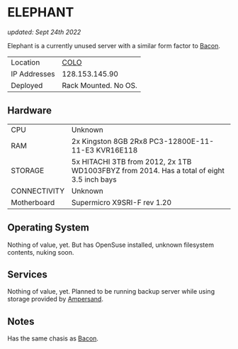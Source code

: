# ELEPHANT

_updated: Sept 24th 2022_ 

Elephant is a currently unused server with a similar form factor to [Bacon](./bacon.md). 

| | |
| :--- | :--- |
| Location | [COLO](../racks.md#colo)
| IP Addresses | 128.153.145.90
| Deployed | Rack Mounted. No OS.

## Hardware

| | |
| :--- | :--- |
| CPU | Unknown 
| RAM | 2x Kingston 8GB 2Rx8 PC3-12800E-11-11-E3 KVR16E118
| STORAGE | 5x HITACHI 3TB from 2012, 2x 1TB WD1003FBYZ from 2014. Has a total of eight 3.5 inch bays
| CONNECTIVITY | Unknown
| Motherboard | Supermicro X9SRI-F rev 1.20

## Operating System

Nothing of value, yet. But has OpenSuse installed, unknown filesystem contents, nuking soon.

## Services

Nothing of value, yet. Planned to be running backup server while using storage provided by [Ampersand](./ampersand.md).

## Notes

Has the same chasis as [Bacon](./bacon.md).
